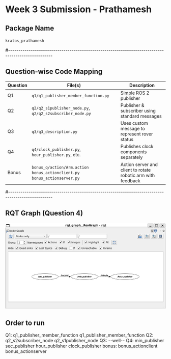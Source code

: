 # Week 3 Submission - Prathamesh

## Package Name
`kratos_prathamesh`

#---------------------------------------------------------------------------------------------------

## Question-wise Code Mapping

| Question | File(s)                                                   | Description |
|----------|----------------------------------------------             |-------------|
| Q1       | `q1/q1_publisher_member_function.py`                      | Simple ROS 2 publisher |
| Q2       | `q2/q2_s1publisher_node.py`, `q2/q2_s2subscriber_node.py` | Publisher & subscriber using standard messages |
| Q3       | `q3/q3_description.py`                                    | Uses custom message to represent rover status |
| Q4       | `q4/clock_publisher.py`, `hour_publisher.py`, etc.        | Publishes clock components separately |
| Bonus    | `bonus_q/action/Arm.action`<br>`bonus_actionclient.py`<br>`bonus_actionserver.py` | Action server and client to rotate robotic arm with feedback           |

#---------------------------------------------------------------------------------------------------

## RQT Graph (Question 4)

![alt text](image.png)

## Order to run
Q1:
    q1_publisher_member_function
    q1_publisher_member_function
Q2:
    q2_s2subscriber_node
    q2_s1publisher_node
Q3:
    --well--
Q4:
    min_publisher
    sec_publisher
    hour_publisher
    clock_publisher
bonus:
    bonus_actionclient
    bonus_actionserver    